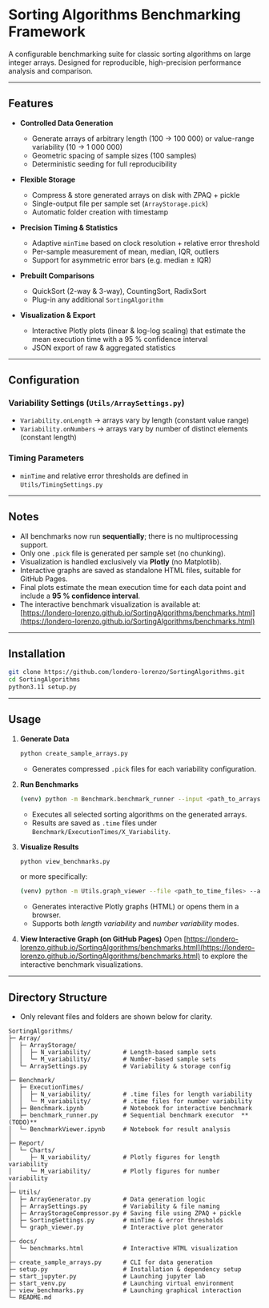 # Sorting Algorithms Benchmarking Framework

A configurable benchmarking suite for classic sorting algorithms on large integer arrays. Designed for reproducible, high-precision performance analysis and comparison.

---

## Features

- **Controlled Data Generation**  
  - Generate arrays of arbitrary length (100 → 100 000) or value-range variability (10 → 1 000 000)  
  - Geometric spacing of sample sizes (100 samples)  
  - Deterministic seeding for full reproducibility  

- **Flexible Storage**  
  - Compress & store generated arrays on disk with ZPAQ + pickle  
  - Single-output file per sample set (`ArrayStorage.pick`)  
  - Automatic folder creation with timestamp  

- **Precision Timing & Statistics**  
  - Adaptive `minTime` based on clock resolution + relative error threshold  
  - Per-sample measurement of mean, median, IQR, outliers  
  - Support for asymmetric error bars (e.g. median ± IQR)  

- **Prebuilt Comparisons**  
  - QuickSort (2-way & 3-way), CountingSort, RadixSort  
  - Plug-in any additional `SortingAlgorithm`  

- **Visualization & Export**  
  - Interactive Plotly plots (linear & log-log scaling) that estimate the mean execution time with a 95 % confidence interval  
  - JSON export of raw & aggregated statistics  

---

## Configuration

### Variability Settings (`Utils/ArraySettings.py`)
- `Variability.onLength` → arrays vary by length (constant value range)
- `Variability.onNumbers` → arrays vary by number of distinct elements (constant length)

### Timing Parameters
- `minTime` and relative error thresholds are defined in `Utils/TimingSettings.py`

---

## Notes

- All benchmarks now run **sequentially**; there is no multiprocessing support.
- Only one `.pick` file is generated per sample set (no chunking).
- Visualization is handled exclusively via **Plotly** (no Matplotlib).
- Interactive graphs are saved as standalone HTML files, suitable for GitHub Pages.
- Final plots estimate the mean execution time for each data point and include a **95 % confidence interval**.
- The interactive benchmark visualization is available at:  
  [https://londero-lorenzo.github.io/SortingAlgorithms/benchmarks.html](https://londero-lorenzo.github.io/SortingAlgorithms/benchmarks.html)

---


## Installation

```bash
git clone https://github.com/londero-lorenzo/SortingAlgorithms.git
cd SortingAlgorithms
python3.11 setup.py
```

---

## Usage

1. **Generate Data**
    ```bash
    python create_sample_arrays.py
    ```
    - Generates compressed `.pick` files for each variability configuration.

2. **Run Benchmarks**
    ```bash
    (venv) python -m Benchmark.benchmark_runner --input <path_to_arrays> --output <output_folder> --algorithms <algorithm_names>
    ```
    - Executes all selected sorting algorithms on the generated arrays.
    - Results are saved as `.time` files under `Benchmark/ExecutionTimes/X_Variability`.

3. **Visualize Results**
    ```bash
    python view_benchmarks.py
    ```
    or more specifically:
    ```bash
    (venv) python -m Utils.graph_viewer --file <path_to_time_files> --auto --searchFolder <search_path> --output <output_html>
    ```
    - Generates interactive Plotly graphs (HTML) or opens them in a browser.
    - Supports both *length variability* and *number variability* modes.

4. **View Interactive Graph (on GitHub Pages)**
    Open [https://londero-lorenzo.github.io/SortingAlgorithms/benchmarks.html](https://londero-lorenzo.github.io/SortingAlgorithms/benchmarks.html) to explore the interactive benchmark visualizations.

---

## Directory Structure
- Only relevant files and folders are shown below for clarity.
```
SortingAlgorithms/
├─ Array/
│  ├─ ArrayStorage/
│  │  ├─ N_variability/         # Length-based sample sets
│  │  └─ M_variability/         # Number-based sample sets
│  └─ ArraySettings.py          # Variability & storage config
│                               
├─ Benchmark/                   
│  ├─ ExecutionTimes/           
│  │  ├─ N_variability/         # .time files for length variability
│  │  └─ M_variability/         # .time files for number variability
│  ├─ Benchmark.ipynb	        # Notebook for interactive benchmark
│  ├─ benchmark_runner.py       # Sequential benchmark executor  **(TODO)**
│  └─ BenchmarkViewer.ipynb     # Notebook for result analysis
│                               
├─ Report/                      
│  └─ Charts/                   
│     ├─ N_variability/         # Plotly figures for length variability
│     └─ M_variability/         # Plotly figures for number variability
│                               
├─ Utils/                       
│  ├─ ArrayGenerator.py         # Data generation logic
│  ├─ ArraySettings.py          # Variability & file naming
│  ├─ ArrayStorageCompressor.py # Saving file using ZPAQ + pickle
│  ├─ SortingSettings.py        # minTime & error thresholds
│  └─ graph_viewer.py           # Interactive plot generator
│                               
├─ docs/                        
│  └─ benchmarks.html           # Interactive HTML visualization
│                               
├─ create_sample_arrays.py      # CLI for data generation
├─ setup.py                     # Installation & dependency setup
├─ start_jupyter.py			    # Launching jupyter lab
├─ start_venv.py			    # Launching virtual environment
├─ view_benchmarks.py	        # Launching graphical interaction
└─ README.md
```